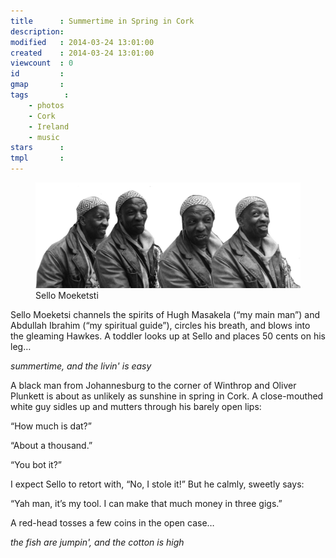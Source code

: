 ```yaml
---
title      : Summertime in Spring in Cork
description: 
modified   : 2014-03-24 13:01:00
created    : 2014-03-24 13:01:00
viewcount  : 0
id         : 
gmap       : 
tags        :
    - photos
    - Cork
    - Ireland
    - music
stars      : 
tmpl       :
---
```


<figure>
    <img src="img/sm.jpg">
    <figcaption>Sello Moeketsti</figcaption>
</figure>

Sello Moeketsi channels the spirits of Hugh Masakela (“my main man”) and Abdullah Ibrahim (“my spiritual guide”), circles his breath, and blows into the gleaming Hawkes. A toddler looks up at Sello and places 50 cents on his leg… 

*summertime, and the livin' is easy*

A black man from Johannesburg to the corner of Winthrop and Oliver Plunkett is about as unlikely as sunshine in spring in Cork. A close-mouthed white guy sidles up and mutters through his barely open lips:

“How much is dat?” 

“About a thousand.” 

“You bot it?” 

I expect Sello to retort with, “No, I stole it!” But he calmly, sweetly says:

“Yah man, it’s my tool. I can make that much money in three gigs.” 

A red-head tosses a few coins in the open case… 

*the fish are jumpin', and the cotton is high*


